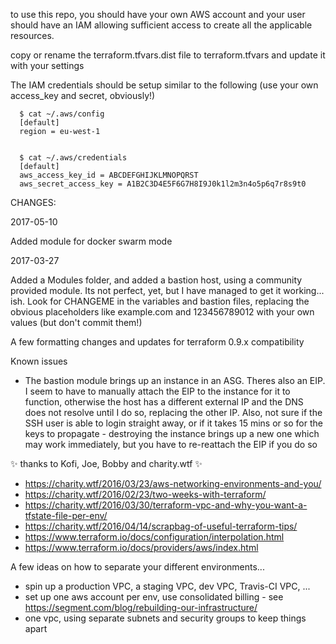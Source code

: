 to use this repo, you should have your own AWS account and your user should have an IAM allowing sufficient access to create all the applicable resources.

copy or rename the terraform.tfvars.dist file to terraform.tfvars and update it with your settings

The IAM credentials should be setup similar to the following (use your own access_key and secret, obviously!)

```
  $ cat ~/.aws/config
  [default]
  region = eu-west-1


  $ cat ~/.aws/credentials
  [default]
  aws_access_key_id = ABCDEFGHIJKLMNOPQRST
  aws_secret_access_key = A1B2C3D4E5F6G7H8I9J0k1l2m3n4o5p6q7r8s9t0
```

CHANGES:

2017-05-10

Added module for docker swarm mode

2017-03-27

Added a Modules folder, and added a bastion host, using a community provided module. Its not perfect, yet, but I have managed to get it working... ish. Look for CHANGEME in the variables and bastion files, replacing the obvious placeholders like example.com and 123456789012 with your own values (but don't commit them!)

A few formatting changes and updates for terraform 0.9.x compatibility

Known issues

- The bastion module brings up an instance in an ASG. Theres also an EIP. I seem to have to manually attach the EIP to the instance for it to function, otherwise the host has a different external IP and the DNS does not resolve until I do so, replacing the other IP. Also, not sure if the SSH user is able to login straight away, or if it takes 15 mins or so for the keys to propagate - destroying the instance brings up a new one which may work immediately, but you have to re-reattach the EIP if you do so




:sparkles: thanks to Kofi, Joe, Bobby and charity.wtf :sparkles: 

- https://charity.wtf/2016/03/23/aws-networking-environments-and-you/
- https://charity.wtf/2016/02/23/two-weeks-with-terraform/
- https://charity.wtf/2016/03/30/terraform-vpc-and-why-you-want-a-tfstate-file-per-env/
- https://charity.wtf/2016/04/14/scrapbag-of-useful-terraform-tips/
- https://www.terraform.io/docs/configuration/interpolation.html
- https://www.terraform.io/docs/providers/aws/index.html


A few ideas on how to separate your different environments...

- spin up a production VPC, a staging VPC, dev VPC, Travis-CI VPC, ...
- set up one aws account per env, use consolidated billing - see https://segment.com/blog/rebuilding-our-infrastructure/
- one vpc, using separate subnets and security groups to keep things apart


